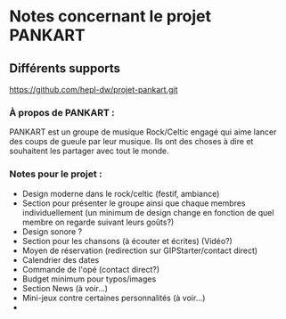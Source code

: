 # Notes concernant le projet PANKART

## Différents supports

https://github.com/hepl-dw/projet-pankart.git

### À propos de PANKART :

PANKART est un groupe de musique Rock/Celtic engagé qui aime lancer des coups de gueule par leur musique. Ils ont des choses à dire et souhaitent les partager avec tout le monde.

### Notes pour le projet :

- Design moderne dans le rock/celtic (festif, ambiance)
- Section pour présenter le groupe ainsi que chaque membres individuellement (un minimum de design change en fonction de quel membre on regarde suivant leurs goûts?)
- Design sonore ?
- Section pour les chansons (à écouter et écrites) (Vidéo?)
- Moyen de réservation (redirection sur GIPStarter/contact direct)
- Calendrier des dates
- Commande de l'opé (contact direct?)
- Budget minimum pour typos/images
- Section News (à voir...)
- Mini-jeux contre certaines personnalités (à voir...)
- 